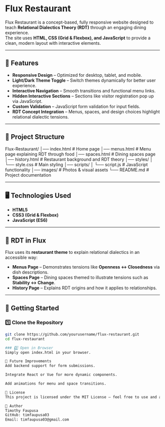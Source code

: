 # Flux Restaurant

Flux Restaurant is a concept-based, fully responsive website designed to teach **Relational Dialectics Theory (RDT)** through an engaging dining experience.  
The site uses **HTML, CSS (Grid & Flexbox), and JavaScript** to provide a clean, modern layout with interactive elements.  

---

## 🌟 Features
- **Responsive Design** – Optimized for desktop, tablet, and mobile.
- **Light/Dark Theme Toggle** – Switch themes dynamically for better user experience.
- **Interactive Navigation** – Smooth transitions and functional menu links.
- **Hidden Interactive Sections** – Sections like visitor registration pop up via JavaScript.
- **Custom Validation** – JavaScript form validation for input fields.
- **RDT Concept Integration** – Menus, spaces, and design choices highlight relational dialectic tensions.

---

## 📂 Project Structure
Flux-Restaurant/
│── index.html # Home page
│── menus.html # Menu page explaining RDT through food
│── spaces.html # Dining spaces page
│── history.html # Restaurant background and RDT theory
│── styles/
│ └── style.css # Main styling
│── scripts/
│ └── script.js # JavaScript functionality
│── images/ # Photos & visual assets
└── README.md # Project documentation

---

## 🖥️ Technologies Used
- **HTML5**
- **CSS3 (Grid & Flexbox)**
- **JavaScript (ES6)**

---

## 📖 RDT in Flux
Flux uses its **restaurant theme** to explain relational dialectics in an accessible way:  
- **Menus Page** – Demonstrates tensions like **Openness ↔ Closedness** via dish descriptions.  
- **Spaces Page** – Dining spaces themed to illustrate tensions such as **Stability ↔ Change**.  
- **History Page** – Explains RDT origins and how it applies to relationships.  

---

## 🚀 Getting Started

### 1️⃣ Clone the Repository
```bash
git clone https://github.com/yourusername/flux-restaurant.git
cd flux-restaurant

### 2️⃣ Open in Browser
Simply open index.html in your browser.

📌 Future Improvements
Add backend support for form submissions.

Integrate React or Vue for more dynamic components.

Add animations for menu and space transitions.

📜 License
This project is licensed under the MIT License – feel free to use and adapt it.

👤 Author
Timothy Faupusa
GitHub: timfaupusa03
Email: timfaupusa03@gmail.com
